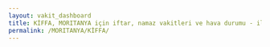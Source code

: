 ```yaml
---
layout: vakit_dashboard
title: KİFFA, MORITANYA için iftar, namaz vakitleri ve hava durumu - ilçe/eyalet seç
permalink: /MORITANYA/KİFFA/
---
```


<script type="text/javascript">
  var GLOBAL_COUNTRY = 'MORITANYA';
  var GLOBAL_CITY = 'KİFFA';
  var GLOBAL_STATE = '';
  var lat = 72;
  var lon = 21;
</script>
